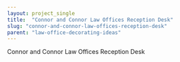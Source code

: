 ```yaml
---
layout: project_single
title:  "Connor and Connor Law Offices Reception Desk"
slug: "connor-and-connor-law-offices-reception-desk"
parent: "law-office-decorating-ideas"
---
```

Connor and Connor Law Offices Reception Desk